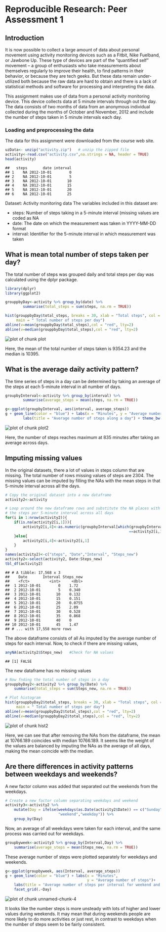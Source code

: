Reproducible Research: Peer Assessment 1
================================================================================ 
## Introduction
It is now possible to collect a large amount of data about personal movement 
using activity monitoring devices such as a Fitbit, Nike Fuelband, or Jawbone 
Up. These type of devices are part of the “quantified self” movement – a group of enthusiasts who take measurements about themselves regularly to improve their health, to find patterns in their behavior, or because they are tech geeks. But these data remain under-utilized both because the raw data are hard to obtain and there is a lack of statistical methods and software for processing and interpreting the data.

This assignment makes use of data from a personal activity monitoring device. 
This device collects data at 5 minute intervals through out the day. The data consists of two months of data from an anonymous individual collected during the months of October and November, 2012 and include the number of steps taken in 5 minute intervals each day.

### Loading and preprocessing the data
The data for this assignment were downloaded from the course web site.


```r
uzData<- unzip("activity.zip")   # unzip the zipped file
activity<-read.csv("activity.csv",na.strings = NA, header = TRUE)
head(activity)
```

```
##   steps       date interval
## 1    NA 2012-10-01        0
## 2    NA 2012-10-01        5
## 3    NA 2012-10-01       10
## 4    NA 2012-10-01       15
## 5    NA 2012-10-01       20
## 6    NA 2012-10-01       25
```
Dataset: Activity monitoring data
The variables included in this dataset are:

- steps: Number of steps taking in a 5-minute interval (missing values are coded
as NA
- date: The date on which the measurement was taken in YYYY-MM-DD format
- interval: Identifier for the 5-minute interval in which measurement was taken

## What is mean total number of steps taken per day?
The total number of steps was grouped daily and total steps per day was calculated using the dplyr package.


```r
library(dplyr)
library(ggplot2)
```

```r
grouppbyDay<-activity %>% group_by(date) %>%
        summarise(total_steps = sum(steps, na.rm = TRUE))
```

```r
hist(grouppbyDay$total_steps, breaks = 30, xlab = "Total steps", col = "light blue",
     main = " Total number of steps per day")
abline(v=mean(grouppbyDay$total_steps),col = "red", lty=2)
abline(v=median(grouppbyDay$total_steps),col = "red", lty=2)
```

![plot of chunk plot](figure/plot-1.png)


Here, the mean of the total number of steps taken is 9354.23 and the median is 10395.

## What is the average daily activity pattern?
The time series of steps in a day can be determined by taking an average of the steps at each 5-minute interval in all number of days.

```r
groupbyInterval<-activity %>% group_by(interval) %>%
        summarise(average_steps = mean(steps, na.rm = TRUE))
```

```r
g<-ggplot(groupbyInterval, aes(interval, average_steps))
g + geom_line(color = "blue") + labs(x = "Minutes", y = "Average number of steps")+
        labs(title = "Average number of steps along a day") + theme_bw()
```

![plot of chunk plot2](figure/plot2-1.png)

Here, the number of steps reaches maximum at 835 minutes after taking an average across days.

## Imputing missing values


In the original datasets, there a lot of values in steps column that are missing. The total number of rows missing values of steps are 2304. The missing values can be imputed by filling the NAs with the mean steps in that 5-minute interval across all the days. 


```r
# Copy the original dataset into a new dataframe
activity2<-activity

# Loop around the new dataframe rows and substitute the NA places with mean of 
# the steps per 5-minute interval across all days
for(i in 1:nrow(activity2)){
    if(is.na(activity2[i,1])){
        activity2[i,4]<-as.numeric(groupbyInterval[which(groupbyInterval$interval
                                                        ==activity2[i,3]),2])
    }else{
        activity2[i,4]<-activity2[i,1]
    }
}
names(activity2)<-c("steps", "Date","Interval", "Steps_new")
activity2<-select(activity2, Date:Steps_new)
tbl_df(activity2)
```

```
## # A tibble: 17,568 x 3
##    Date       Interval Steps_new
##    <fct>         <int>     <dbl>
##  1 2012-10-01        0    1.72  
##  2 2012-10-01        5    0.340 
##  3 2012-10-01       10    0.132 
##  4 2012-10-01       15    0.151 
##  5 2012-10-01       20    0.0755
##  6 2012-10-01       25    2.09  
##  7 2012-10-01       30    0.528 
##  8 2012-10-01       35    0.868 
##  9 2012-10-01       40    0     
## 10 2012-10-01       45    1.47  
## # ... with 17,558 more rows
```
The above dataframe consists of all As imputed by the average number of steps for each interval. Now, to check if there are missing values,

```r
anyNA(activity2$Steps_new)   #Check for NA values
```

```
## [1] FALSE
```
The new dataframe has no missing values


```r
# Now fnding the total number of steps in a day
grouppbyDay2<-activity2 %>% group_by(Date) %>%
    summarise(total_steps = sum(Steps_new, na.rm = TRUE))

# Plot histogram
hist(grouppbyDay2$total_steps, breaks = 30, xlab = "Total steps", col = "light blue",
     main = " Total number of steps per day")
abline(v=mean(grouppbyDay2$total_steps),col = "red", lty=2)
abline(v=median(grouppbyDay2$total_steps),col = "red", lty=2)
```

![plot of chunk hist2](figure/hist2-1.png)

Here, we can see that after removing the NAs from the dataframe, the mean at 10766.189 coincides with median 10766.189. It seems like the weight of the values are balanced by imputing the NAs as the average of all days, making the mean coincide with the median.

## Are there differences in activity patterns between weekdays and weekends?
A new factor column was added that separated out the weekends from the weekdays.

```r
# Create a new factor column separating weekdays and weekend
activity3<-activity2 %>% 
    mutate(Day = ifelse(weekdays(as.Date(activity2$Date)) == c("Sunday", "Saturday"),
                        "weekend","weekday")) %>%
    group_by(Day)  
```
Now, an average of all weekdays were taken for each interval, and the same process was carried out for weekdays.

```r
groupbyweek<-activity3 %>% group_by(Interval,Day) %>%
    summarise(average_steps = mean(Steps_new, na.rm = TRUE))
```
These average number of steps were plotted separately for weekdays and weekends.

```r
g<-ggplot(groupbyweek, aes(Interval, average_steps))
g + geom_line(color = "blue") + labs(x = "Minutes", 
                                     y = "Average number of steps")+
    labs(title = "Average number of steps per interval for weekend and weekday") + theme_bw()+
    facet_grid(.~Day)
```

![plot of chunk unnamed-chunk-4](figure/unnamed-chunk-4-1.png)

It looks like the number steps is more unsteady with lots of higher and lower values during weekends. It may mean that during weekends people are more likely to do more activities or just rest, in contrast to weekdays when the number of steps seem to be fairly consistent.
    
